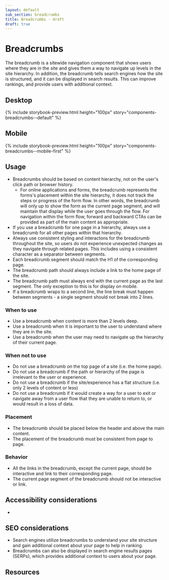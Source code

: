 ```yaml
---
layout: default
sub_section: breadcrumbs
title: Breadcrumbs - draft
draft: true
---
```


# Breadcrumbs

<p class="va-introtext">The breadcrumb is a sitewide navigation component that shows users where they are in the site and gives them a way to navigate up levels in the site hierarchy. In addition, the breadcrumb tells search engines how the site is structured, and it can be displayed in search results. This can improve rankings, and provide users with additional context. </p>

## Desktop
{% include storybook-preview.html height="100px" story="components-breadcrumbs--default" %}


## Mobile
{% include storybook-preview.html height="100px" story="components-breadcrumbs--mobile-first" %}


<!-- ## Variations
*If multiple variations of the component exist (eg accordions can have a border or be borderless) use this section to present those variations. Include live examples from Storybook.*-->



## Usage
- Breadcrumbs should be based on content hierarchy, not on the user's click path or browser history. 
  - For online applications and forms, the breadcrumb represents the forms's placement within the site hierarchy, it does not track the steps or progress of the form flow.  In other words, the breadcrumb will only up to show the form as the current page segment, and will maintain that display while the user goes through the flow. For navigation within the form flow, forward and backward CTAs can be provided as part of the main content as appropriate. 
- If you use a breadcrumb for one page in a hierarchy, always use a breadcrumb for all other pages within that hierarchy. 
- Always use consistent styling and interactons for the breadcrumb throughout the site, so users do not experience unexpected changes as they navigate through related pages. This includes using a consistent character as a separator between segments.   
- Each breadcrumb segment should match the H1 of the corresponding page. 
- The breadcrumb path should always include a link to the home page of the site. 
- The breadcrumb path must always end with the current page as the last segment. The only exception to this is for display on mobile. 
- If a breadcrumb wraps to a second line, the line break must happen between segments - a single segment should not break into 2 lines. 


### When to use
- Use a breadcrumb when content is more than 2 levels deep. 
- Use a breadcrumb when it is important to the user to understand where they are in the site.
- Use a breadcrumb when the user may need to navigate up the hierarchy of their current page. 


### When not to use
- Do not use a breadcrumb on the top page of a site (i.e. the home page). 
- Do not use a breadcrumb if the path or hierarchy of the page is irrelevant to the user or experience. 
- Do not use a breadcrumb if the site/experience has a flat structure (i.e. only 2 levels of content or less)
- Do not use a breadcrumb if it would create a way for a user to exit or navigate away from a user flow that they are unable to return to, or would result in a loss of data. 


### Placement
- The breadcrumb should be placed below the header and above the main content.
- The placement of the breadcrumb must be consistent from page to page. 


### Behavior
- All the links in the breadcrumb, except the current page, should be interactive and link to their corresponding page.
- The current page segment of the breadcrumb should not be interactive or link. 


## Accessibility considerations
- 

<!-- ## SEO considerations (optional)-->
## SEO considerations
- Search engines utilize breadcrumbs to understand your site structure and gain additional context about your page to help in ranking.
- Breadcrumbs can also be displayed in search engine results pages (SERPs), which provides additional context to users about your page.


## Resources

